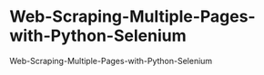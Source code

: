 # Web-Scraping-Multiple-Pages-with-Python-Selenium
Web-Scraping-Multiple-Pages-with-Python-Selenium
